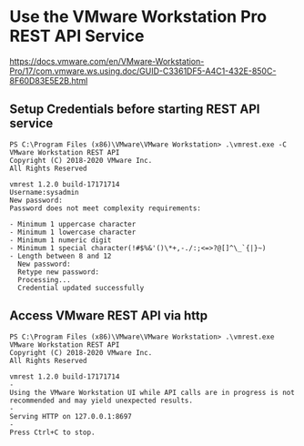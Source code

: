 # Use the VMware Workstation Pro REST API Service

https://docs.vmware.com/en/VMware-Workstation-Pro/17/com.vmware.ws.using.doc/GUID-C3361DF5-A4C1-432E-850C-8F60D83E5E2B.html

## Setup Credentials before starting REST API service

```
PS C:\Program Files (x86)\VMware\VMware Workstation> .\vmrest.exe -C
VMware Workstation REST API
Copyright (C) 2018-2020 VMware Inc.
All Rights Reserved

vmrest 1.2.0 build-17171714
Username:sysadmin
New password:
Password does not meet complexity requirements:

- Minimum 1 uppercase character
- Minimum 1 lowercase character
- Minimum 1 numeric digit
- Minimum 1 special character(!#$%&'()\*+,-./:;<=>?@[]^\_`{|}~)
- Length between 8 and 12
  New password:
  Retype new password:
  Processing...
  Credential updated successfully
```

## Access VMware REST API via http

```
PS C:\Program Files (x86)\VMware\VMware Workstation> .\vmrest.exe
VMware Workstation REST API
Copyright (C) 2018-2020 VMware Inc.
All Rights Reserved

vmrest 1.2.0 build-17171714
-
Using the VMware Workstation UI while API calls are in progress is not recommended and may yield unexpected results.
-
Serving HTTP on 127.0.0.1:8697
-
Press Ctrl+C to stop.
```
